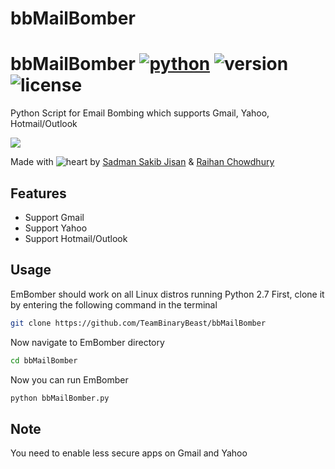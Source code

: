 # bbMailBomber
# bbMailBomber [![python](https://img.shields.io/badge/Python-3-green.svg?style=style=flat-square)](https://www.python.org/downloads/) ![version](https://img.shields.io/badge/Build-Final-blue.svg) ![license](https://img.shields.io/badge/License-GPL_3-orange.svg?style=style=flat-square)

Python Script for Email Bombing which supports Gmail, Yahoo, Hotmail/Outlook

<a href="https://asciinema.org/a/LPEmn3kibOGFnt9229vaeuoWG" target="_blank"><img src="https://asciinema.org/a/LPEmn3kibOGFnt9229vaeuoWG.png" /></a>

Made with ![heart](https://cloud.githubusercontent.com/assets/4301109/16754758/82e3a63c-4813-11e6-9430-6015d98aeaab.png) by <a href=https://www.facebook.com/jisan.thecoder/>Sadman Sakib Jisan</a> &amp; <a href=https://www.facebook.com/raihan.islam.35728>Raihan Chowdhury</a>

## Features
- Support Gmail
- Support Yahoo
- Support Hotmail/Outlook

## Usage
EmBomber should work on all Linux distros running Python 2.7
First, clone it by entering the following command in the terminal
``` bash
git clone https://github.com/TeamBinaryBeast/bbMailBomber
```
Now navigate to EmBomber directory
``` bash
cd bbMailBomber
```
Now you can run EmBomber
``` bash
python bbMailBomber.py
```
## Note
You need to enable less secure apps on Gmail and Yahoo

